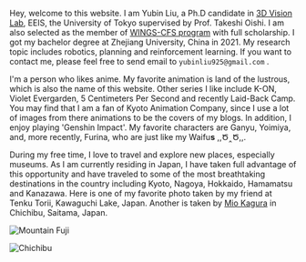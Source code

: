 Hey, welcome to this website. I am Yubin Liu, a Ph.D candidate in [3D Vision Lab](https://www.cvl.iis.u-tokyo.ac.jp/), EEIS, the University of Tokyo supervised by Prof. Takeshi Oishi. I am also selected as the member of [WINGS-CFS program](https://cfs.t.u-tokyo.ac.jp/) with full scholarship. I got my bachelor degree at Zhejiang University, China in 2021. My research topic includes robotics, planning and reinforcement learning. If you want to contact me, please feel free to send email to `yubinliu925@gmail.com` . 

I'm a person who likes anime. My favorite animation is land of the lustrous, which is also the name of this website. Other series I like include K-ON, Violet Evergarden, 5 Centimeters Per Second and recently Laid-Back Camp. You may find that I am a fan of Kyoto Animation Company, since I use a lot of images from there animations to be the covers of my blogs. In addition, I enjoy playing 'Genshin Impact'. My favorite characters are Ganyu, Yoimiya, and, more recently, Furina, who are just like my Waifu**s** ,,Ծ‸Ծ,,.

During my free time, I love to travel and explore new places, especially museums. As I am currently residing in Japan, I have taken full advantage of this opportunity and have traveled to some of the most breathtaking destinations in the country including Kyoto, Nagoya, Hokkaido, Hamamatsu and Kanazawa. Here is one of my favorite photo taken by my friend at Tenku Torii, Kawaguchi Lake, Japan. Another is taken by [Mio Kagura](https://kagurua.com/) in Chichibu, Saitama, Japan.

![Mountain Fuji](/img/Interests/fujisan.jpg)

![Chichibu](/img/Interests/chichibu.jpg)